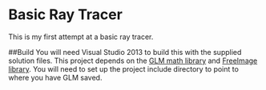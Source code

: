 # Basic Ray Tracer
This is my first attempt at a basic ray tracer.

##Build
You will need Visual Studio 2013 to build this with the supplied solution files.
This project depends on the [GLM math library](http://glm.g-truc.net/0.9.7/index.html) and [FreeImage library](http://freeimage.sourceforge.net/).
You will need to set up the project include directory to point to where you have GLM saved.
